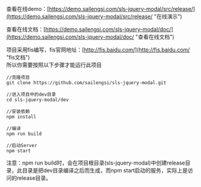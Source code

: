 查看在线demo：[https://demo.sailengsi.com/sls-jquery-modal/src/release/](https://demo.sailengsi.com/sls-jquery-modal/src/release/ "在线演示")

查看在线文档：[https://demo.sailengsi.com/sls-jquery-modal/doc/](https://demo.sailengsi.com/sls-jquery-modal/doc/ "查看在线文档")

项目采用fis编写，fis官网地址：[http://fis.baidu.com/](http://fis.baidu.com/ "fis文档")   
所以你需要按照以下步骤才能运行此项目


	//克隆项目
	git clone https://github.com/sailengsi/sls-jquery-modal.git
	
	//进入项目中的dev目录
	cd sls-jquery-modal/dev
	
	//安装依赖
	npm install
	
	//编译
	npm run build
	
	//启动Server
	npm start

注意：npm run build时，会在项目根目录(sls-jquery-modal)中创建release目录，此目录是把dev目录编译之后而生成，而npm start启动的服务，实际上是访问的release目录。

